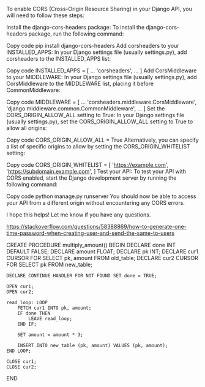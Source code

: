 To enable CORS (Cross-Origin Resource Sharing) in your Django API, you will need to follow these steps:

Install the django-cors-headers package:
To install the django-cors-headers package, run the following command:

Copy code
pip install django-cors-headers
Add corsheaders to your INSTALLED_APPS:
In your Django settings file (usually settings.py), add corsheaders to the INSTALLED_APPS list:

Copy code
INSTALLED_APPS = [
    ...
    'corsheaders',
    ...
]
Add CorsMiddleware to your MIDDLEWARE:
In your Django settings file (usually settings.py), add CorsMiddleware to the MIDDLEWARE list, placing it before CommonMiddleware:

Copy code
MIDDLEWARE = [
    ...
    'corsheaders.middleware.CorsMiddleware',
    'django.middleware.common.CommonMiddleware',
    ...
]
Set the CORS_ORIGIN_ALLOW_ALL setting to True:
In your Django settings file (usually settings.py), set the CORS_ORIGIN_ALLOW_ALL setting to True to allow all origins:

Copy code
CORS_ORIGIN_ALLOW_ALL = True
Alternatively, you can specify a list of specific origins to allow by setting the CORS_ORIGIN_WHITELIST setting:

Copy code
CORS_ORIGIN_WHITELIST = [
    'https://example.com',
    'https://subdomain.example.com',
]
Test your API:
To test your API with CORS enabled, start the Django development server by running the following command:

Copy code
python manage.py runserver
You should now be able to access your API from a different origin without encountering any CORS errors.

I hope this helps! Let me know if you have any questions.



https://stackoverflow.com/questions/58388869/how-to-generate-one-time-password-when-creating-user-and-send-the-same-to-users




CREATE PROCEDURE multiply_amount()
BEGIN
    DECLARE done INT DEFAULT FALSE;
    DECLARE amount FLOAT;
    DECLARE pk INT;
    DECLARE cur1 CURSOR FOR SELECT pk, amount FROM old_table;
    DECLARE cur2 CURSOR FOR SELECT pk FROM new_table;

    DECLARE CONTINUE HANDLER FOR NOT FOUND SET done = TRUE;

    OPEN cur1;
    OPEN cur2;

    read_loop: LOOP
        FETCH cur1 INTO pk, amount;
        IF done THEN
            LEAVE read_loop;
        END IF;

        SET amount = amount * 3;

        INSERT INTO new_table (pk, amount) VALUES (pk, amount);
    END LOOP;

    CLOSE cur1;
    CLOSE cur2;
END
